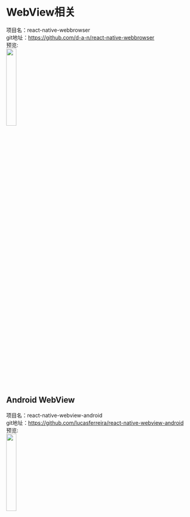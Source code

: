 # WebView相关<br>

项目名：react-native-webbrowser<br>
git地址：https://github.com/d-a-n/react-native-webbrowser<br>
预览:<br>
<img src="https://raw.githubusercontent.com/d-a-n/react-native-webbrowser/master/assets/images/screenshot.png" width="23%"/>
<br>

## Android WebView<br>

项目名：react-native-webview-android<br>
git地址：https://github.com/lucasferreira/react-native-webview-android<br>
预览:<br>
<img src="https://camo.githubusercontent.com/c80920e5d40239e000263e5b2fb54a66455d7a35/687474703a2f2f692e696d6775722e636f6d2f3546626178666e2e676966" width="23%"/>
<br>
